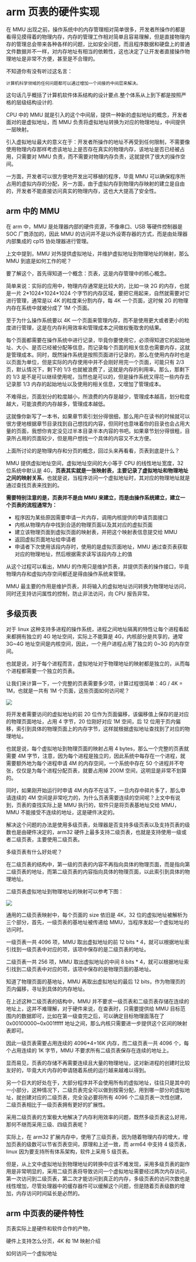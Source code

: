 # arm 页表的硬件实现

在 MMU 出现之前，操作系统中的内存管理相对简单很多，开发者所操作的都是看得见摸得着的物理内存，内存的管理工作相对简单且容易理解，但是直接物理内存的管理总会带来各种各样的问题，比如安全问题，而且程序数据和硬盘上的普通文件数据并不一样，对内存地址有相当的依赖性，这也决定了让开发者直接操作物理地址是非常不方便，甚至是不合理的。

不知道你有没有听过这名言：

```
计算机科学领域的任何问题都可以通过增加一个间接的中间层来解决。
```

这句话几乎概括了计算机软件体系结构的设计要点.整个体系从上到下都是按照严格的层级结构设计的.

CPU 中的 MMU 就是引入的这个中间层，提供一种新的虚拟地址的概念，开发者面对的是虚拟地址，而 MMU 负责将虚拟地址转换为对应的物理地址，中间提供一层映射。 

引入虚拟地址最大的意义在于：开发者所操作的地址不再受到任何限制，不需要像使用物理内存那样考虑该地址上是否存在真实的物理内存，该地址是否已经被占用，只需要对 MMU 负责，而不需要对物理内存负责，这就提供了很大的操作空间。

一方面，开发者可以很方便地开发出可移植的程序，毕竟 MMU 可以确保程序所占用的虚拟内存的分配，另一方面，由于虚拟内存到物理内存映射的建立是自由的，开发者不能直接访问真实的物理内存，这也大大提高了安全性。



## arm 中的 MMU 

在 arm  中，MMU 是处理器内部的硬件资源，不像串口、USB 等硬件控制器是 SOC 厂商添加的，因此 MMU 的访问并不是以外设寄存器的方式，而是由处理器内部集成的 cp15 协处理器进行管理。

上文中提到，MMU 对外提供虚拟地址，并维护虚拟地址到物理地址的映射，那么 MMU 到底是如何工作的呢？

要了解这个，首先得知道一个概念：页表，这是内存管理中的核心概念。

简单来说：实际的应用中，物理内存通常是比较大的，比如一块 2G 的内存，也就是一片 2\*1024\*1024\*1024 个字节的内存区域，要把它用起来，自然就需要对它进行管理，通常是以 4K 的粒度来分割内存，每 4K 一个页面，这时候 2G 的物理内存在系统中就被分成了 1M 个页面。

至于为什么操作系统要以 4K 一个页面来管理内存，而不是使用更大或者更小的粒度进行管理，这是在内存利用效率和管理成本之间做权衡取舍的结果。

每个页面都需要在操作系统中进行记录，毕竟你要使用它，必须得知道它的起始地址、大小、是否已经被分配等信息，而记录每个页面的相关信息也需要内存，这就是管理成本。同时，既然操作系统是按照页面进行记录的，那么在使用内存时也是以页面为单位，但是实际的内存使用中并不会刚好用完一个页面，可能只有 2/3 页，默认情况下，剩下的 1/3 也就被浪费了，这就是内存的利用率。那么，那剩下的 1/3 是不是可以继续使用呢，当然也是可以的，但是操作系统又得花一些内存去记录那 1/3 内存的起始地址以及使用的相关信息，又增加了管理成本。 

不难得出，页面划分的粒度越小，所浪费的内存是越少，管理成本越高，划分粒度越大，可能浪费的内存越多，管理成本越低。 

这就像你新写了一本书，如果章节索引划分得很细，那么用户在读书的时候就可以很方便地根据章节目录找到自己想找的内容，但同时也意味着你的目录也会占用大量的页面，我想你肯定没见过半本目录半本内容的书吧。如果章节划分得很粗，目录所占用的页面较少，但是用户想找一个具体的内容又不太方便。 

上面所讨论的是物理内存和分页的概念，回过头来再看看，页表到底是什么？

MMU 提供虚拟地址空间，虚拟地址空间的大小等于 CPU 的线性地址宽度，32 位系统中默认是 4G，**页表其实就是一张映射表，主要记录了虚拟地址和物理地址之间的映射关系**，也就是说，当程序访问一个虚拟地址时，其对应的物理地址就是通过查找页表来找到的。  

**需要特别注意的是，页表并不是由 MMU 来建立，而是由操作系统建立，建立一个页表的流程通常为：**

* 程序因为某些原因需要申请一片内存，调用内核提供的申请页面接口
* 内核从物理内存中找到合适的物理页面以及其对应的虚拟页面
* 建立该物理页面到虚拟页面的映射表，并把这个映射表信息提交给 MMU
* 返回虚拟页面地址给申请者
* 申请者下次使用该段内存时，使用的是虚拟页面地址，MMU 通过查页表获取对应的物理地址，然后根据需求读写该段内存上的值

从这个过程可以看出，MMU 的作用只是维护页表，并提供页表的操作接口，毕竟物理内存和虚拟内存空间都还是得由操作系统来管理。

MMU 最主要的作用是维护页表，并将输入的虚拟地址访问转换为物理地址访问，同时还支持访问属性的控制，防止非法访问，向 CPU 报告异常。 



## 多级页表

对于 linux 这种支持多进程的操作系统，进程之间地址隔离的特性让每个进程看起来都拥有独立的 4G 地址空间，实际上不能算是 4G，内核部分是共享的，通常 3G~4G 地址空间是内核空间，因此，一个用户进程占用了独立的 0~3G 的内存空间。

也就是说，对于每个进程而言，虚拟地址对于物理地址的映射都是独立的，从而每个进程都需要一个独立的页表。 

让我们来计算一下，一个完整的页表需要多少项，计算过程很简单：4G / 4K = 1M，也就是一共有 1M 个页面，这些页面如何访问呢？

![](4K单层映射下的虚拟地址到物理地址转换.jpg)

将开发者需要访问的虚拟地址的前 20 位作为页面偏移，该偏移值上保存的是对应的物理页面地址，占用 4 字节，20 位刚好对应 1M 空间，后 12 位用于页内偏移，索引到具体的物理页面上的内存字节，这样就根据虚拟地址查找到了对应的物理地址。 

也就是说，每个虚拟地址到物理页面的映射占用 4 bytes，那么一个完整的页表就需要 4M 字节，注意，因为每个进程是独立的，因此系统中每存在一个进程，就需要额外地为每个进程申请 4M 的内存空间，一个系统中存在 50 个进程并不夸张，仅仅是为每个进程分配页表，就要占用掉 200M 空间，这明显是非常不划算的。

同时，如果刚开始运行时申请 4M 内存不在话下，一旦内存中碎片多了，那么申请连续的 4M 空间是非常吃力的，为什么页表需要连续的空间呢？上文中有说到，页表的查找实际上是 MMU 执行的，软件只是将页表基地址交给 MMU，MMU 不能接受不连续的地址，这是硬件决定的。

解决这个问题的办法是使用多级页表，处理器是否支持多级页表以及支持页表的级数也是由硬件决定的，arm32 硬件上最多支持二级页表，也就是支持使用一级或者二级页表，主要使用二级页表。

多级页表有什么好处呢？

在二级页表的结构中，第一级的页表的内容不再指向具体的物理页面，而是指向第二级页表的地址，而第二级页表的内容指向具体的物理页面，以此索引到具体的物理地址。

二级页表虚拟地址到物理地址的映射可以参考下图：

![](4K二级页表.jpg)

通用的二级页表映射中，每个页面的 size 依旧是 4K，32 位的虚拟地址被解析为三个部分，首先，一级页表的基地址被传递给 MMU，当程序发起一个虚拟地址的访问时。

一级页表一共 4096 项，MMU 取出虚拟地址的前 12 bits * 4，就可以根据地址索引找到一级页表中对应的项，该项中保存的是二级页表的地址。

二级页表一共 256 项，MMU 取出虚拟地址的中间 8 bits * 4，就可以根据地址索引找到二级页表中对应的项，该项中保存的是物理页面的基地址。

知道了物理页面的基地址，MMU 再取出虚拟地址的最后 12 bits，作为物理页的页内偏移，寻址到具体的内存地址。   

在上述这种二级页表的结构中，MMU 并不要求一级页表和二级页表存储在连续的地址上，这并不难理解，对于硬件来说，在查表时，只需要提供给 MMU 目标范围内的数据即可，比如在第一级查完之后，可以确定目标物理面落在了 0x00100000~0x001fffff 地址之间，那么内核只需要进一步提供这个区间的映射表即可。 

因此一级页表需要占用连续的 4096*4=16K 内存，而二级页表一共 4096 个，每个占用连续的 1K 字节，MMU 不要求所有二级页表保存在连续的地址上。

显而易见，页表的存储不再需要连续且大量的物理地址，这对新进程的创建时比较友好的，毕竟大片内存的申请随着系统的运行越来越难以得到。

另一个巨大的好处在于，大部分程序并不会使用所有的虚拟地址，往往只是其中的一小部分，这种情况下，二级页表完全可以做到按需分配，用到哪一部分的虚拟地址，就创建对应的二级页表，完全没必要将所有 4096 个二级页表一次性创建，二级页表相比于一级页表拥有更好的扩展性。 

采用二级页表的方案极大地解决了内存利用效率的问题，既然多级页表这么好用，那何不继而采用三级、四级页表呢？

实际上，在 arm32 扩展内存中，使用了三级页表，因为随着物理内存的增大，增加页表的级数可以节省页表空间，原理和上述一致，而 arm64 中支持 4 级页表，linux 因为要支持所有体系架构，软件上采用 5 级页表。

但是，从上文中虚拟地址到物理地址的转换中应该不难发现，采用多级页表的副作用是非常明显的，采用二级页表将导致访问一个虚拟地址需要经过两次内存访问，第一次访问到二级页表，第二次才能访问到真正的内存，多级页表的访问次数也是线性增加，尽管处理器中的缓存器件可以缓解这个问题，但是随着页表级数的增加，内存访问时间延长是必然的。 



## arm 中页表的硬件特性

页表实际上是硬件和软件合作的产物，



硬件上支持怎么分页，4K 和 1M 映射介绍

如何访问一个虚拟地址



